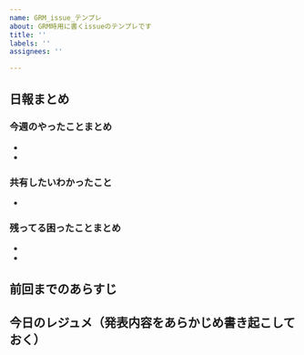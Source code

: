 ```yaml
---
name: GRM_issue_テンプレ
about: GRM時用に書くissueのテンプレです
title: ''
labels: ''
assignees: ''

---
```


## 日報まとめ
### 今週のやったことまとめ
* 
* 

### 共有したいわかったこと
* 

### 残ってる困ったことまとめ
* 
* 

## 前回までのあらすじ

## 今日のレジュメ（発表内容をあらかじめ書き起こしておく）
